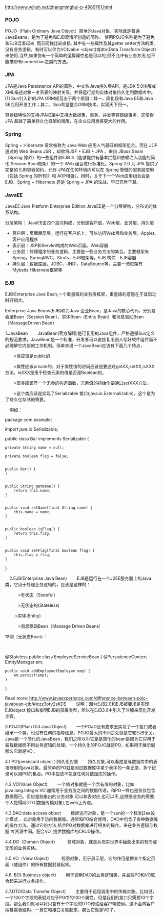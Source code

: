http://www.wjhsh.net/zhangminghui-p-4889761.html


### POJO

POJO（Plain Ordinary Java Object）简单的Java对象，实际就是普通JavaBeans，是为了避免和EJB混淆所创造的简称。
使用POJO名称是为了避免和EJB混淆起来, 而且简称比较直接. 其中有一些属性及其getter setter方法的类,没有业务逻辑，有时可以作为VO(value -object)或dto(Data Transform Object)来使用.当然,如果你有一个简单的运算属性也是可以的,但不允许有业务方法,也不能携带有connection之类的方法。


### JPA
JPA是Java Persistence API的简称，中文名Java持久层API，是JDK 5.0注解或XML描述对象－关系表的映射关系，并将运行期的实体对象持久化到数据库中。 [1] 
Sun引入新的JPA ORM规范出于两个原因：其一，简化现有Java EE和Java SE应用开发工作；其二，Sun希望整合ORM技术，实现天下归一。

容器级特性的支持JPA框架中支持大数据集、事务、并发等容器级事务，这使得 JPA 超越了简单持久化框架的局限，在企业应用发挥更大的作用。


### Spring
Spring + Hibernate 常常被称为 Java Web 应用人气最旺的框架组合。而在 JCP 通过的 Web Beans JSR ，却欲将JSF + EJB + JPA 、来自 JBoss Seam（Spring 除外）的一些组件和EJB 3（能够提供有基本拦截和依赖注入功能的简化 Session Bean框架）的一个 Web 组合进行标准化。Spring 2.0 为 JPA 提供了完整的 EJB容器契约，允许 JPA在任何环境内可以在 Spring 管理的服务层使用（包括 Spring 的所有DI 和 AOP增强）。同时，关于下一个Web应用组合会是 EJB、Spring + Hibernate 还是 Spring + JPA 的论战，早已充斥于耳。


### JavaEE
JavaEE:Java Platform Enterprise Edition
JavaEE是一个分层架构，分布式的体系结构。

分层架构： JavaEE由四个层次构成，分别是客户层，Web层，业务层，持久层
* 客户层：页面展示层，运行在客户机上，可以访问Web层和业务层。Applet、客户应用程序
* 表示层：JSP和Servlet构成的Web页面。Web容器
* 业务层：处理程序的业务逻辑，主要是一些业务方法的集合。主要框架有Spring，SpringMVC，Struts，EJB框架等。EJB 构件　EJB容器
* 持久层：数据库层，JDBC，JNDI，DataSource等，主要一流框架有Mybatis,Hibernate框架等

### EJB
EJB:Enterprise Java Bean,一个重量级的业务层框架，重量级的意思在于其启动时开销大。

Enterprise Java Beans(EJB)称为Java 企业Bean，是Java的核心代码，分别是会话Bean（Session Bean），实体Bean（Entity Bean）和消息驱动Bean（MessageDriven Bean）

1.JavaBean
　　JavaBean(官方解释)是可复用的Java组件，严格遵循Sun定义的规范要求，JavaBean是一个标准，开发者可以直接复用别人写好软件组件而不必理解它内部的工作机制。简单来说一个JavaBean应该有下面几个特点，

　　>类应该是public的

　　>属性应该private的，对于属性值的访问应该是要通过getXX,setXX,isXXX方法，isXXX是用于检查元素的值是否是Boolean的。

　　>该类应该有一个无参的构造函数，元素值的初始化要通过setXXX方法。

　　>这个类应该是实现了Serializable 接口(java.io.Externalizable)，这个是为了持久化存储的需要。

　例如：

package com.example;
 
import java.io.Serializable;
 
public class Bar implements Serializable {
  
    private String name = null;
  
    private boolean flag = false;
  
 
    public Bar() {
    }
  
 
    public String getName() {
        return this.name;
    }
  
 
    public void setName(final String name) {
        this.name = name;
    }
  
 
    public boolean isFlag() {
        return this.flag;
    }
  
 
    public void setFlag(final boolean flag) {
        this.flag = flag;
    }
}

 
　2.EJB(Enterprise Java Bean)
　　EJB是运行在一个J2EE服务器上的Java类，它用于处理业务逻辑的，应该是这样的：

　　　>有状态（Stateful）

　　　>无状态的(Stateless)

　　   >实体(Entity)

　　　>消息驱动Bean（Message Driven Beans）

 举例（无状态Bean）：

　

@Stateless
public class EmployeeServiceBean {
    @PersistenceContext
    EntityManager em;
 
    public void addEmployee(Employee emp) {
        em.persist(emp);
    }
}


Read more: http://www.javaexperience.com/difference-between-pojo-javabean-ejb/#ixzz3otv2sKDE
　　说明：因为EJB2.0和EJB被要求是实现EJBobject 接口和指明EJB的部署类型，所以在EJB3.0中引入了注解来简化开发步骤。

3.POJO(Plain Old Java Object)
　　一个POJO没有要求去实现了一个接口或者继承一个类，也没有任何的指导信息。POJO最大的不同之处就是它和EJB无关。Java是一个简化的JavaBean，我们之所以叫它是是简化的bean是因为它只用于装载数据而不用业务逻辑的处理。一个持久化的POJO就是PO，如果用于展示层那么它就是VO .

4.1.PO(persistant object ):持久化对象
　　持久对象,可以看成是与数据库中的表相映射的java对象。最简单的PO就是对应数据库中某个表中的一条记录，多个记录可以用PO的集合。PO中应该不包含任何对数据库的操作。 

4.2.VO(Value Object)
　　一个值对象就是一个含有值的对象，比如java.lang.Integer.VO:通常用于业务层之间的数据传递，和PO一样也是仅仅包含数据而已。但应是抽象出的业务对象,可以和表对应,也可以不,这根据业务的需要.个人觉得同DTO(数据传输对象),在web上传递。

4.3.DAO:data access object
　　数据访问对象，是一个sun的一个标准j2ee设计模式 ．此对象用于访问数据库。通常和PO结合使用，DAO中包含了各种数据库的操作方法。通过它的方法,结合PO对数据库进行相关的操作。夹在业务逻辑与数据 库资源中间。配合VO, 提供数据库的CRUD操作。

4.4.DO（Domain Object）
　　领域对象，就是从现实世界中抽象出来的有形或无形的业务实体。

4.5.VO（View Object）
　　视图对象，用于展示层，它的作用是把某个指定页面（或组件）的所有数据封装起来。

4.6. BO( Business object)
　　用于调用DAO的业务逻辑类，并且将PO和VO联合起来进行业务操作。

4.7.DTO(Data Transfer Object)
　　主要用于远程调用中的传输对象。比如说，一个100个字段的表就对应于PO中的100个属性，但是我们的接口只需要10个字段。那么我们就可以将只含有十个字段的DTO传递给客户端使用。这不会向客户端暴露表结构，一旦它和接口关联起来，那么它就是VO了。